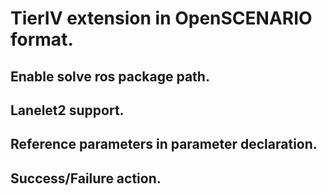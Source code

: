 # TierIV extension in OpenSCENARIO format.
## Enable solve ros package path.  

## Lanelet2 support.  

## Reference parameters in parameter declaration.  

## Success/Failure action. 

